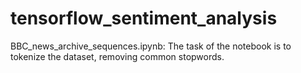 # tensorflow_sentiment_analysis

BBC_news_archive_sequences.ipynb: The task of the notebook is to tokenize the dataset, removing common stopwords.
